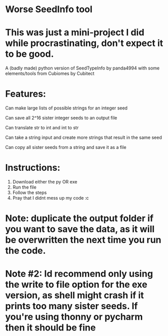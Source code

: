 # Worse SeedInfo tool

# This was just a mini-project I did while procrastinating, don't expect it to be good.

A (badly made) python version of SeedTypeInfo by panda4994 with some elements/tools from Cubiomes by Cubitect

# Features:

Can make large lists of possible strings for an integer seed

Can save all 2^16 sister integer seeds to an output file

Can translate str to int and int to str

Can take a string input and create more strings that result in the same seed

Can copy all sister seeds from a string and save it as a file

# Instructions:
1. Download either the py OR exe
2. Run the file
3. Follow the steps
4. Pray that I didnt mess up my code :c

# Note: duplicate the output folder if you want to save the data, as it will be overwritten the next time you run the code.
# Note #2: Id recommend only using the write to file option for the exe version, as shell might crash if it prints too many sister seeds. If you're using thonny or pycharm then it should be fine
